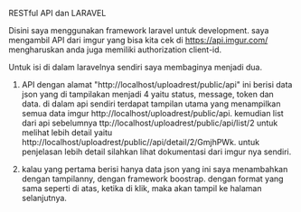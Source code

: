 RESTful API dan LARAVEL
   
Disini saya menggunakan framework laravel untuk development. saya mengambil API dari imgur yang bisa kita cek di https://api.imgur.com/ mengharuskan anda juga memiliki authorization client-id. 

Untuk isi di dalam laravelnya sendiri saya membaginya menjadi dua. 

1. API dengan alamat "http://localhost/uploadrest/public/api"
    ini berisi data json yang di tampilakan menjadi 4 yaitu status, message, token dan data. di dalam api sendiri terdapat tampilan utama yang menampilkan semua data imgur http://localhost/uploadrest/public/api. kemudian list dari api sebelumnya ttp://localhost/uploadrest/public/api/list/2 untuk melihat lebih detail yaitu  http://localhost/uploadrest/public//api/detail/2/GmjhPWk. untuk penjelasan lebih detail silahkan lihat dokumentasi dari imgur nya sendiri.

2. kalau yang pertama berisi hanya data json yang ini saya menambahkan dengan tampilanny, dengan framework boostrap. dengan format yang sama seperti di atas, ketika di klik, maka akan tampil ke halaman selanjutnya.

